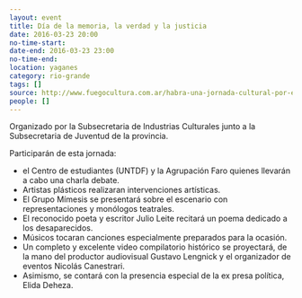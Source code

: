 ```yaml
---
layout: event 
title: Día de la memoria, la verdad y la justicia
date: 2016-03-23 20:00
no-time-start: 
date-end: 2016-03-23 23:00
no-time-end: 
location: yaganes
category: rio-grande
tags: []
source: http://www.fuegocultura.com.ar/habra-una-jornada-cultural-por-el-dia-de-la-memoria-la-verdad-y-la-justicia/
people: []
---
```


Organizado por la Subsecretaria de Industrias Culturales junto a la Subsecretaria de Juventud de la provincia. 

Participarán de esta jornada:

- el Centro de estudiantes (UNTDF) y la Agrupación Faro quienes llevarán a cabo una charla debate.
- Artistas plásticos realizaran intervenciones artísticas.
- El Grupo Mímesis se presentará sobre el escenario con representaciones y monólogos teatrales.
- El reconocido poeta y escritor Julio Leite recitará un poema dedicado a los desaparecidos.
- Músicos tocaran canciones especialmente preparados para la ocasión.
- Un completo y excelente video compilatorio histórico se proyectará, de la mano del productor audiovisual Gustavo Lengnick y el organizador de eventos Nicolás Canestrari.
- Asimismo, se contará con la presencia especial de la ex presa política, Elida Deheza.

